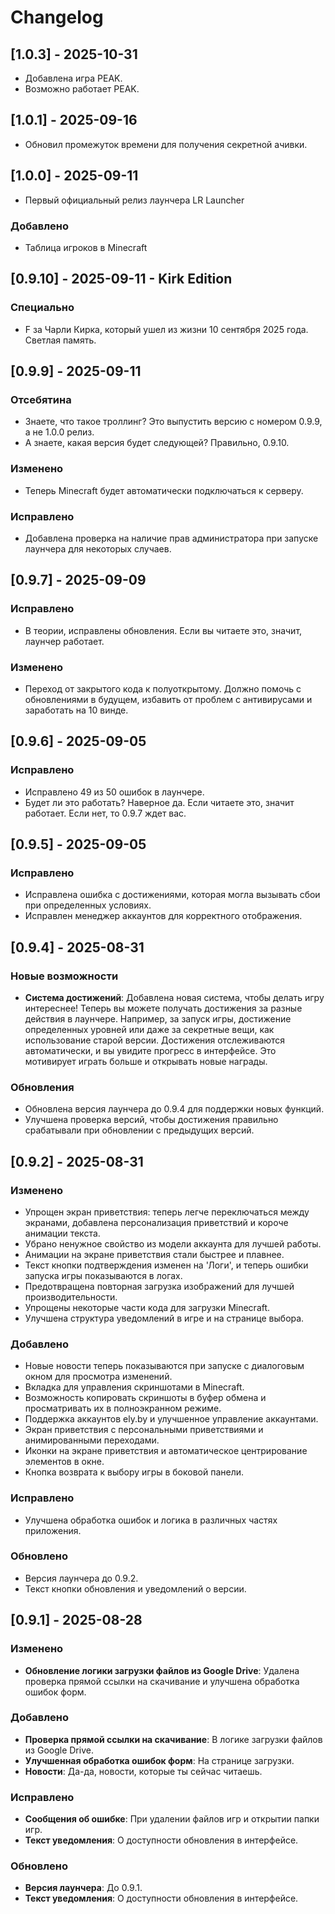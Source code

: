 # Changelog
## [1.0.3] - 2025-10-31
- Добавлена игра PEAK.
- Возможно работает PEAK.

## [1.0.1] - 2025-09-16
- Обновил промежуток времени для получения секретной ачивки.

## [1.0.0] - 2025-09-11
- Первый официальный релиз лаунчера LR Launcher

### Добавлено
- Таблица игроков в Minecraft

## [0.9.10] - 2025-09-11 - Kirk Edition
### Специально
- F за Чарли Кирка, который ушел из жизни 10 сентября 2025 года. Светлая память.

## [0.9.9] - 2025-09-11
### Отсебятина
- Знаете, что такое троллинг? Это выпустить версию с номером 0.9.9, а не 1.0.0 релиз. 
- А знаете, какая версия будет следующей? Правильно, 0.9.10.

### Изменено
- Теперь Minecraft будет автоматически подключаться к серверу.

### Исправлено
- Добавлена проверка на наличие прав администратора при запуске лаунчера для некоторых случаев.

## [0.9.7] - 2025-09-09
### Исправлено
- В теории, исправлены обновления. Если вы читаете это, значит, лаунчер работает.

### Изменено
- Переход от закрытого кода к полуоткрытому. Должно помочь с обновлениями в будущем, избавить от проблем с антивирусами и заработать на 10 винде.

## [0.9.6] - 2025-09-05
### Исправлено
- Исправлено 49 из 50 ошибок в лаунчере.
- Будет ли это работать? Наверное да. Если читаете это, значит работает. Если нет, то 0.9.7 ждет вас.

## [0.9.5] - 2025-09-05
### Исправлено
- Исправлена ошибка с достижениями, которая могла вызывать сбои при определенных условиях.
- Исправлен менеджер аккаунтов для корректного отображения.

## [0.9.4] - 2025-08-31

### Новые возможности
- **Система достижений**: Добавлена новая система, чтобы делать игру интереснее! Теперь вы можете получать достижения за разные действия в лаунчере. Например, за запуск игры, достижение определенных уровней или даже за секретные вещи, как использование старой версии. Достижения отслеживаются автоматически, и вы увидите прогресс в интерфейсе. Это мотивирует играть больше и открывать новые награды.

### Обновления
- Обновлена версия лаунчера до 0.9.4 для поддержки новых функций.
- Улучшена проверка версий, чтобы достижения правильно срабатывали при обновлении с предыдущих версий.

## [0.9.2] - 2025-08-31

### Изменено
- Упрощен экран приветствия: теперь легче переключаться между экранами, добавлена персонализация приветствий и короче анимации текста.
- Убрано ненужное свойство из модели аккаунта для лучшей работы.
- Анимации на экране приветствия стали быстрее и плавнее.
- Текст кнопки подтверждения изменен на 'Логи', и теперь ошибки запуска игры показываются в логах.
- Предотвращена повторная загрузка изображений для лучшей производительности.
- Упрощены некоторые части кода для загрузки Minecraft.
- Улучшена структура уведомлений в игре и на странице выбора.

### Добавлено
- Новые новости теперь показываются при запуске с диалоговым окном для просмотра изменений.
- Вкладка для управления скриншотами в Minecraft.
- Возможность копировать скриншоты в буфер обмена и просматривать их в полноэкранном режиме.
- Поддержка аккаунтов ely.by и улучшенное управление аккаунтами.
- Экран приветствия с персональными приветствиями и анимированными переходами.
- Иконки на экране приветствия и автоматическое центрирование элементов в окне.
- Кнопка возврата к выбору игры в боковой панели.

### Исправлено
- Улучшена обработка ошибок и логика в различных частях приложения.

### Обновлено
- Версия лаунчера до 0.9.2.
- Текст кнопки обновления и уведомлений о версии.

## [0.9.1] - 2025-08-28

### Изменено
- **Обновление логики загрузки файлов из Google Drive**: Удалена проверка прямой ссылки на скачивание и улучшена обработка ошибок форм.

### Добавлено
- **Проверка прямой ссылки на скачивание**: В логике загрузки файлов из Google Drive.
- **Улучшенная обработка ошибок форм**: На странице загрузки.
- **Новости**: Да-да, новости, которые ты сейчас читаешь.

### Исправлено
- **Сообщения об ошибке**: При удалении файлов игр и открытии папки игр.
- **Текст уведомления**: О доступности обновления в интерфейсе.

### Обновлено
- **Версия лаунчера**: До 0.9.1.
- **Текст уведомления**: О доступности обновления в интерфейсе.
